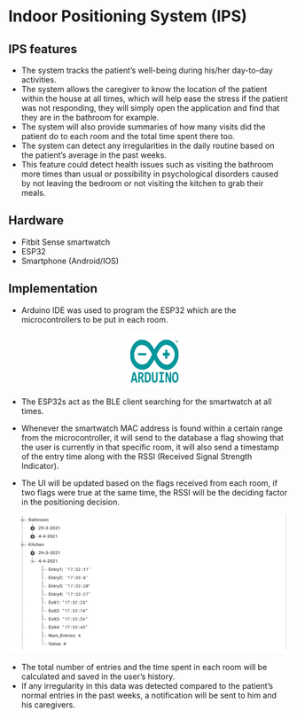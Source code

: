 # Indoor Positioning System (IPS)
## IPS features

* The system tracks the patient’s well-being during his/her day-to-day activities. 
* The system allows the caregiver to know the location of the patient within the house at all times, which will help ease the stress if the patient was not responding, they will simply open the application and find that they are in the bathroom for example. 
* The system will also provide summaries of how many visits did the patient do to each room and the total time spent there too. 
* The system can detect any irregularities in the daily routine based on the patient’s average in the past weeks. 
* This feature could detect health issues such as visiting the bathroom more times than usual or possibility in psychological disorders caused by not leaving the bedroom or not visiting the kitchen to grab their meals.

## Hardware
* Fitbit Sense smartwatch
* ESP32 
* Smartphone (Android/IOS)

## Implementation
* Arduino IDE was used to program the ESP32 which are the microcontrollers
to be put in each room. <div style="text-align:center"><img src="https://github.com/Elderly-Care/Ecare/blob/main/media/Arduino_logo.png" width="100" height="100"></div>

* The ESP32s act as the BLE client searching for the smartwatch
at all times.
*  Whenever the smartwatch MAC address is found within a certain range
from the microcontroller, it will send to the database a flag showing that the user is
currently in that specific room, it will also send a timestamp of the entry time along with the RSSI (Received Signal Strength Indicator).
* The UI will be updated based on the flags received from each room, if two flags were true at the same time, the RSSI will be the deciding factor in the positioning decision.

<img src="https://github.com/Elderly-Care/Ecare/blob/main/media/real_time_DB.png" width="600" height="250">

* The total number of entries and the time spent in each room will be calculated and saved in the user’s history. 
* If any irregularity in this data was detected compared to the patient’s normal entries in the past weeks, a notification will be sent to him and his caregivers.
